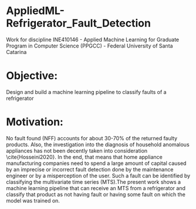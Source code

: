 # AppliedML-Refrigerator_Fault_Detection
Work for discipline INE410146 - Applied Machine Learning for Graduate Program in Computer Science (PPGCC) - Federal University of Santa Catarina

# Objective: 
Design and build a machine learning pipeline to classify faults of a refrigerator

# Motivation:
No fault found (NFF) accounts for about 30-70\% of the returned faulty products. Also, the investigation into the diagnosis of household anomalous appliances has not been decently taken into consideration \cite{Hosseini2020}. In the end, that means that home appliance manufacturing companies need to spend a large amount of capital caused by an imprecise or incorrect fault detection done by the maintenance engineer or by a misperception of the user. Such a fault can be identified by classifying the multivariate time series (MTS).The present work shows a machine learning pipeline that can receive an MTS from a refrigerator and classify that product as not having fault or having some fault on which the model was trained on.
